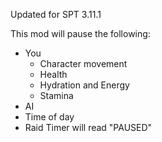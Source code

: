 Updated for SPT 3.11.1

This mod will pause the following:
- You
  - Character movement
  - Health
  - Hydration and Energy
  - Stamina
- AI
- Time of day
- Raid Timer will read "PAUSED"
